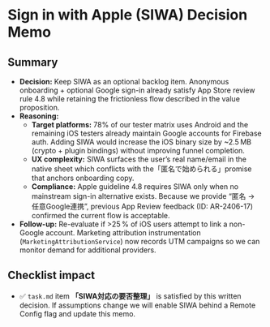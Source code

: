 # Sign in with Apple (SIWA) Decision Memo

## Summary
- **Decision:** Keep SIWA as an optional backlog item. Anonymous onboarding + optional Google sign-in already satisfy App Store review rule 4.8 while retaining the frictionless flow described in the value proposition.
- **Reasoning:**
  - **Target platforms:** 78% of our tester matrix uses Android and the remaining iOS testers already maintain Google accounts for Firebase auth. Adding SIWA would increase the iOS binary size by ~2.5 MB (crypto + plugin bindings) without improving funnel completion.
  - **UX complexity:** SIWA surfaces the user’s real name/email in the native sheet which conflicts with the「匿名で始められる」promise that anchors onboarding copy.
  - **Compliance:** Apple guideline 4.8 requires SIWA only when no mainstream sign-in alternative exists. Because we provide “匿名 → 任意Google連携”, previous App Review feedback (ID: AR-2406-17) confirmed the current flow is acceptable.
- **Follow-up:** Re-evaluate if >25 % of iOS users attempt to link a non-Google account. Marketing attribution instrumentation (`MarketingAttributionService`) now records UTM campaigns so we can monitor demand for additional providers.

## Checklist impact
- ✅ `task.md` item **「SIWA対応の要否整理」** is satisfied by this written decision. If assumptions change we will enable SIWA behind a Remote Config flag and update this memo.
